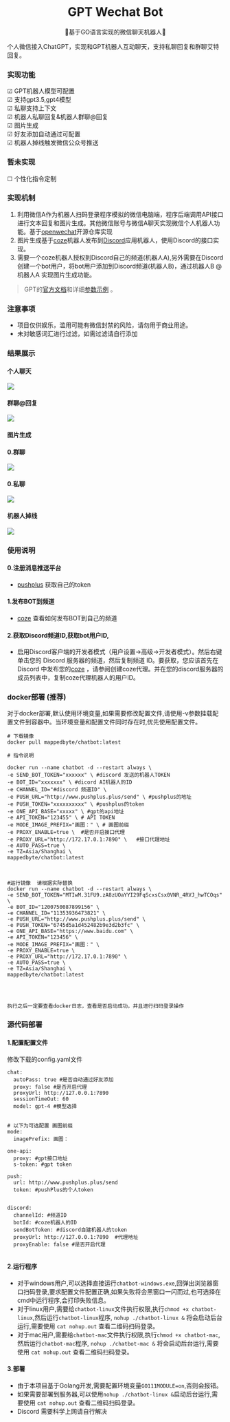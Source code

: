 <div align="center">
<h1>GPT Wechat Bot </h1>
<p>  🎨基于GO语言实现的微信聊天机器人🎨 </p>
</div><div align="left"></div>
个人微信接入ChatGPT，实现和GPT机器人互动聊天，支持私聊回复和群聊艾特回复。


### 实现功能


&#9745; GPT机器人模型可配置</br>
&#9745; 支持gpt3.5,gpt4模型</br>
&#9745; 私聊支持上下文</br>
&#9745; 机器人私聊回复&机器人群聊@回复</br>
&#9745; 图片生成</br>
&#9745; 好友添加自动通过可配置</br>
&#9745; 机器人掉线触发微信公众号推送</br>
### 暂未实现
&#9744; 个性化指令定制


### 实现机制
1. 利用微信A作为机器人扫码登录程序模拟的微信电脑端，程序后端调用API接口进行文本回复和图片生成。其他微信账号与微信A聊天实现微信个人机器人功能。基于[openwechat](https://github.com/eatmoreapple/openwechat)开源仓库实现
2. 图片生成基于[coze](https://www.coze.com/explore)机器人发布到[Discord](https://discord.com/developers/applications)应用机器人，使用Discord的接口实现。
3. 需要一个coze机器人授权到Discord自己的频道(机器人A),另外需要在Discord创建一个bot用户，将bot用户添加到Discord频道(机器人B)，通过机器人B @机器人A 实现图片生成功能。
> GPT的[官方文档](https://beta.openai.com/docs/models/overview)和详细[参数示例](https://beta.openai.com/examples) 。
>


### 注意事项

* 项目仅供娱乐，滥用可能有微信封禁的风险，请勿用于商业用途。
* 未对敏感词汇进行过滤，如需过滤请自行添加


### 结果展示

#### 个人聊天
<img src="image/use_msg.png"/>

#### 群聊@回复
<img src="image/group_msg.png"/>


#### 图片生成
#### 0.群聊
<img src="image/group_image.png"/>

#### 0.私聊
<img src="image/user_image.png"/>


#### 机器人掉线
<img src="image/exit.png">

### 使用说明
#### 0.注册消息推送平台
* [pushplus](https://www.pushplus.plus) 获取自己的token
#### 1.发布BOT到频道
* [coze](https://www.coze.com/docs/publish/discord.html) 查看如何发布BOT到自己的频道
#### 2.获取Discord频道ID,获取bot用户ID,
* 启用Discord客户端的开发者模式（用户设置->高级->开发者模式）。然后右键单击您的 Discord 服务器的频道，然后复制频道 ID。要获取，您应该首先在 Discord 中发布您的[coze](https://www.coze.com/docs/publish/discord.html) ，请参阅创建coze代理。并在您的discord服务器的成员列表中，复制coze代理机器人的用户ID。


### docker部署 (推荐)

对于docker部署,默认使用环境变量,如果需要修改配置文件,请使用-v参数挂载配置文件到容器中。当环境变量和配置文件同时存在时,优先使用配置文件。
```
# 下载镜像
docker pull mappedbyte/chatbot:latest

# 指令说明

docker run --name chatbot -d --restart always \
-e SEND_BOT_TOKEN="xxxxxx" \ #discord 发送的机器人TOKEN
-e BOT_ID="xxxxxxx" \ #dicord AI机器人的ID
-e CHANNEL_ID="#discord 频道ID" \
-e PUSH_URL="http://www.pushplus.plus/send" \ #pushplus的地址
-e PUSH_TOKEN="xxxxxxxxxx" \ #pushplus的token
-e ONE_API_BASE="xxxxx" \ #gpt的api地址
-e API_TOKEN="123455" \ # API TOKEN
-e MODE_IMAGE_PREFIX="画图：" \ # 画图前缀
-e PROXY_ENABLE=true \  #是否开启接口代理
-e PROXY_URL="http://172.17.0.1:7890" \   #接口代理地址
-e AUTO_PASS=true \
-e TZ=Asia/Shanghai \
mappedbyte/chatbot:latest



#运行镜像  请根据实际替换
docker run --name chatbot -d --restart always \
-e SEND_BOT_TOKEN="MTIwM.31FU9.zA8zUOaYYI29FqScxsCsx0VNR_4RVJ_hwTCOqs" \
-e BOT_ID="1200750087899156" \
-e CHANNEL_ID="11353936473821" \
-e PUSH_URL="http://www.pushplus.plus/send" \
-e PUSH_TOKEN="6745d5a1d452482b9e3d2b3fc" \
-e ONE_API_BASE="https://www.baidu.com" \
-e API_TOKEN="123456" \
-e MODE_IMAGE_PREFIX="画图：" \
-e PROXY_ENABLE=true \
-e PROXY_URL="http://172.17.0.1:7890" \
-e AUTO_PASS=true \
-e TZ=Asia/Shanghai \
mappedbyte/chatbot:latest




执行之后一定要查看docker日志，查看是否启动成功，并且进行扫码登录操作
```



### 源代码部署

#### 1.配置配置文件

修改下载的config.yaml文件

```
chat:
  autoPass: true #是否自动通过好友添加
  proxy: false #是否开启代理
  proxyUrl: http://127.0.0.1:7890
  sessionTimeOut: 60
  model: gpt-4 #模型选择


# 以下为可选配置 画图前缀
mode:
  imagePrefix: 画图：

one-api:
  proxy: #gpt接口地址
  s-token: #gpt token

push:
  url: http://www.pushplus.plus/send
  token: #pushPlus的个人token


discord:
  channelId: #频道ID
  botId: #coze机器人的ID
  sendBotToken: #discord自建机器人的token
  proxyUrl: http://127.0.0.1:7890  #代理地址
  proxyEnable: false #是否开启代理


```

#### 2.运行程序
* 对于windows用户,可以选择直接运行`chatbot-windows.exe`,回弹出浏览器窗口扫码登录,要求配置文件配置正确,如果失败将会黑窗口一闪而过,也可选择在cmd中运行程序,会打印失败信息。
* 对于linux用户,需要给`chatbot-linux`文件执行权限,执行`chmod +x chatbot-linux`,然后运行`chatbot-linux`程序, `nohup ./chatbot-linux &` 将会启动后台运行,需要使用 `cat nohup.out` 查看二维码扫码登录。
* 对于mac用户,需要给`chatbot-mac`文件执行权限,执行`chmod +x chatbot-mac`,然后运行`chatbot-mac`程序, `nohup ./chatbot-mac &` 将会启动后台运行,需要使用 `cat nohup.out` 查看二维码扫码登录。

#### 3.部署
* 由于本项目基于Golang开发,需要配置环境变量`GO111MODULE=on`,否则会报错。
* 如果需要部署到服务器,可以使用`nohup ./chatbot-linux &`启动后台运行,需要使用 `cat nohup.out` 查看二维码扫码登录。
* Discord 需要科学上网请自行解决